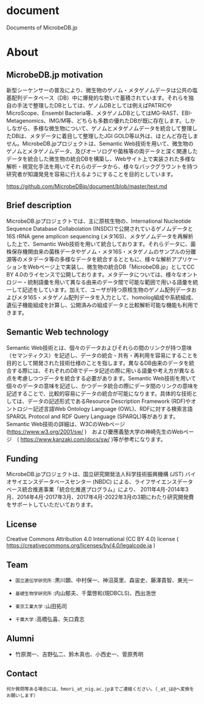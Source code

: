 # document
Documents of MicrobeDB.jp

# About
## MicrobeDB.jp motivation
新型シーケンサーの普及により、微生物のゲノム・メタゲノムデータは公共の塩基配列データベース（DB）中に爆発的な勢いで蓄積されています。それらを独自の手法で整理したDBとしては、ゲノムDBとしては例えばPATRICやMicroScope、Ensembl Bacteria等、メタゲノムDBとしてはMG-RAST、EBI-Metagenomics、IMG/M等、どちらも多数の優れたDBが既に存在します。しかしながら、多様な微生物について、ゲノムとメタゲノムデータを統合して整理したDBは、メタデータに着目して整理したJGI GOLD等以外は、ほとんど存在しません。MicrobeDB.jpプロジェクトは、Semantic Web技術を用いて、微生物のゲノムとメタゲノムデータ、及びオーソログや菌株等の両データと深く関連したデータを統合した微生物の統合DBを構築し、Webサイト上で実装された多様な解析・視覚化手法を用いてそれらのデータから、様々なバックグラウントを持つ研究者が知識発見を容易に行えるようにすることを目的としています。

https://github.com/MicrobeDBjp/document/blob/master/test.md


## Brief description
MicrobeDB.jpプロジェクトでは、主に原核生物の、International Nucleotide Sequence Database Collabolation (INSDC)で公開されているゲノムデータと16S rRNA gene amplicon sequencing (メタ16S)、メタゲノムデータを再解析した上で、Semantic Web技術を用いて統合しております。それらデータに、菌株保存機関由来の菌株データやゲノム・メタ16S・メタゲノムのサンプルの分離源等のメタデータ等の多様なデータを統合するとともに、様々な解析アプリケーションをWebページ上で実装し、微生物の統合DB「MicrobeDB.jp」としてCC BY 4.0のライセンスで公開しております。メタデータについては、様々なオントロジー・統制語彙を用いて異なる由来のデータ間で可能な範囲で用いる語彙を統一して記述をしています。加えて、ユーザが持つ原核生物のゲノム配列データおよびメタ16S・メタゲノム配列データを入力として、homolog組成や系統組成、遺伝子機能組成を計算し、公開済みの組成データと比較解析可能な機能も利用できます。
## Semantic Web technology
Semantic Web技術とは、個々のデータおよびそれらの間のリンクが持つ意味（セマンティクス）を記述し、データの統合・共有・再利用を容易にすることを目的として開発された技術仕様のことを指します。異なるDB由来のデータを統合する際には、それぞれのDBでデータ記述の際に用いる語彙や考え方が異なる点を考慮しつつデータを統合する必要があります。Semantic Web技術を用いて個々のデータの意味を記述し、かつデータ統合の際にデータ間のリンクの意味を記述することで、比較的容易にデータの統合が可能になります。具体的な技術としては、データの記述形式であるResource Description Framework (RDF)やオントロジー記述言語Web Ontology Language (OWL)、RDFに対する検索言語SPARQL Protocol and RDF Query Language (SPARQL)等があります。Semantic Web技術の詳細は、W3CのWebページ (https://www.w3.org/2001/sw/ )　および慶應義塾大学の神崎先生のWebページ　( https://www.kanzaki.com/docs/sw/ )等が参考になります。
## Funding
MicrobeDB.jpプロジェクトは、国立研究開発法人科学技術振興機構 (JST) バイオサイエンスデータベースセンター (NBDC) による、ライフサイエンスデータベース統合推進事業「統合化推進プログラム」により、 2011年4月-2014年3月、2014年4月-2017年3月、2017年4月-2022年3月の3期にわたり研究開発費をサポートしていただいております。
## License
Creative Commons Attribution 4.0 International (CC BY 4.0) license ( https://creativecommons.org/licenses/by/4.0/legalcode.ja )

## Team
+   `国立遺伝学研究所` :黒川顕、中村保一、神沼英里、森宙史、藤澤貴智、東光一

+   `基礎生物学研究所` :内山郁夫、千葉啓和(現DBCLS)、西出浩世

+   `東京工業大学` :山田拓司

+   `千葉大学` :高橋弘喜、矢口貴志

## Alumni
+   竹原潤一、吉野弘二、鈴木真也、小西史一、菅原秀明

## Contact
	何か質問等ある場合には、hmori_at_nig.ac.jpまでご連絡ください。(_at_は@へ変換をお願いします）

